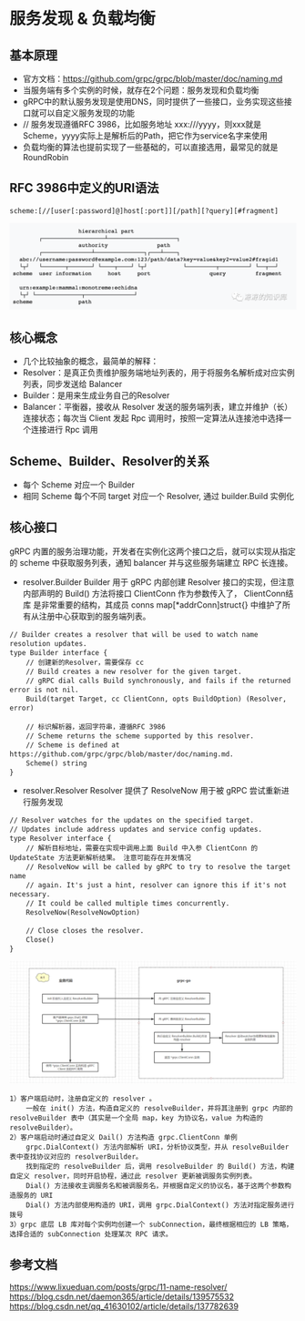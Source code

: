 # 服务发现 & 负载均衡

## 基本原理
* 官方文档：https://github.com/grpc/grpc/blob/master/doc/naming.md
* 当服务端有多个实例的时候，就存在2个问题：服务发现和负载均衡
* gRPC中的默认服务发现是使用DNS，同时提供了一些接口，业务实现这些接口就可以自定义服务发现的功能
* // 服务发现遵循RFC 3986，比如服务地址 xxx:///yyyy，则xxx就是Scheme，yyyy实际上是解析后的Path，把它作为service名字来使用
* 负载均衡的算法也提前实现了一些基础的，可以直接选用，最常见的就是RoundRobin

## RFC 3986中定义的URI语法
```
scheme:[//[user[:password]@]host[:port]][/path][?query][#fragment]
```
![avatar](img/rfc3986.png)

## 核心概念
* 几个比较抽象的概念，最简单的解释：
* Resolver：是真正负责维护服务端地址列表的，用于将服务名解析成对应实例列表，同步发送给 Balancer
* Builder：是用来生成业务自己的Resolver
* Balancer：平衡器，接收从 Resolver 发送的服务端列表，建立并维护（长）连接状态；每次当 Client 发起 Rpc 调用时，按照一定算法从连接池中选择一个连接进行 Rpc 调用

## Scheme、Builder、Resolver的关系
* 每个 Scheme 对应一个 Builder
* 相同 Scheme 每个不同 target 对应一个 Resolver, 通过 builder.Build 实例化


## 核心接口
gRPC 内置的服务治理功能，开发者在实例化这两个接口之后，就可以实现从指定的 scheme 中获取服务列表，通知 balancer 并与这些服务端建立 RPC 长连接。
* resolver.Builder Builder 用于 gRPC 内部创建 Resolver 接口的实现，但注意内部声明的 Build() 方法将接口 ClientConn 作为参数传入了， ClientConn结库 是非常重要的结构，其成员 conns map[*addrConn]struct{} 中维护了所有从注册中心获取到的服务端列表。
```
// Builder creates a resolver that will be used to watch name resolution updates.
type Builder interface {
    // 创建新的Resolver，需要保存 cc
    // Build creates a new resolver for the given target.
    // gRPC dial calls Build synchronously, and fails if the returned error is not nil.
    Build(target Target, cc ClientConn, opts BuildOption) (Resolver, error)
    
    // 标识解析器，返回字符串，遵循RFC 3986
    // Scheme returns the scheme supported by this resolver.
    // Scheme is defined at https://github.com/grpc/grpc/blob/master/doc/naming.md.
    Scheme() string
}
```

* resolver.Resolver Resolver 提供了 ResolveNow 用于被 gRPC 尝试重新进行服务发现
```
// Resolver watches for the updates on the specified target.
// Updates include address updates and service config updates.
type Resolver interface {
    // 解析目标地址，需要在实现中调用上面 Build 中入参 ClientConn 的 UpdateState 方法更新解析结果。 注意可能存在并发情况
    // ResolveNow will be called by gRPC to try to resolve the target name
    // again. It's just a hint, resolver can ignore this if it's not necessary.
    // It could be called multiple times concurrently.
    ResolveNow(ResolveNowOption)
    
    // Close closes the resolver.
    Close()
}
```

![avatar](img/name-resolver.png)


```
1）客户端启动时，注册自定义的 resolver 。
    一般在 init() 方法，构造自定义的 resolveBuilder，并将其注册到 grpc 内部的 resolveBuilder 表中（其实是一个全局 map，key 为协议名，value 为构造的 resolveBuilder）。
2）客户端启动时通过自定义 Dail() 方法构造 grpc.ClientConn 单例
    grpc.DialContext() 方法内部解析 URI，分析协议类型，并从 resolveBuilder 表中查找协议对应的 resolverBuilder。
    找到指定的 resolveBuilder 后，调用 resolveBuilder 的 Build() 方法，构建自定义 resolver，同时开启协程，通过此 resolver 更新被调服务实例列表。
    Dial() 方法接收主调服务名和被调服务名，并根据自定义的协议名，基于这两个参数构造服务的 URI
    Dial() 方法内部使用构造的 URI，调用 grpc.DialContext() 方法对指定服务进行拨号
3）grpc 底层 LB 库对每个实例均创建一个 subConnection，最终根据相应的 LB 策略，选择合适的 subConnection 处理某次 RPC 请求。
```

## 参考文档
https://www.lixueduan.com/posts/grpc/11-name-resolver/
https://blog.csdn.net/daemon365/article/details/139575532
https://blog.csdn.net/qq_41630102/article/details/137782639
